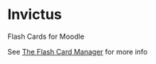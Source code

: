 # Invictus
Flash Cards for Moodle

See [The Flash Card Manager](https://chuckterry.me/projects/invictus/manager/) for more info
